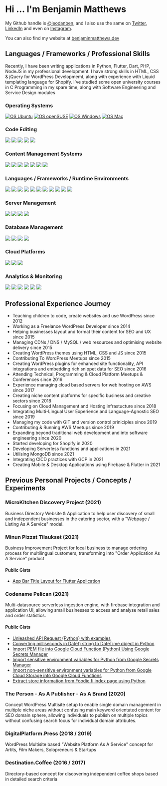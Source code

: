 # Hi ... I'm Benjamin Matthews

My Github handle is [@leodanben](https://github.com/leodanben), and I also use the same on [Twitter](https://twitter.com/leodanben), [LinkedIn](https://www.linkedin.com/in/leodanben/) and even on [Instagram](https://www.instagram.com/leodanben/). 

You can also find my website at [benjaminmatthews.dev](http://benjaminmatthews.dev)

## Languages / Frameworks / Professional Skills
Recently, I have been writing applications in Python, Flutter, Dart, PHP, NodeJS in my professional development.
I have strong skills in HTML, CSS & jQuery for WordPress Developmemt, along with experience with Liquid templating language for Shopify.
I've studied some open university courses in C Programming in my spare time, along with Software Engineering and Service Design modules
### Operating Systems
[![OS Ubuntu](https://img.shields.io/badge/-Ubuntu-brightgreen?style=for-the-badge&logo=Ubuntu&logoColor=white)](https://benjaminmatthews.dev/linus/ubuntu)
[![OS openSUSE](https://img.shields.io/badge/-openSUSE-brightgreen?style=for-the-badge&logo=openSUSE&logoColor=white)](https://benjaminmatthews.dev/linus/opensuse)
[![OS Windows](https://img.shields.io/badge/-Windows_10-lightgrey?style=for-the-badge&logo=Windows&logoColor=white)](https://benjaminmatthews.dev/windows/)
[![OS Mac](https://img.shields.io/badge/-Mac_OS-lightgrey?style=for-the-badge&logo=Apple&logoColor=white)](https://benjaminmatthews.dev/windows/)
### Code Editing
![](https://img.shields.io/badge/-PHPstorm-informational?style=for-the-badge&logo=PhpStorm&logoColor=white&color=brightgreen)
![](https://img.shields.io/badge/-PyCharm-informational?style=for-the-badge&logo=PyCharm&logoColor=white&color=brightgreen)
![](https://img.shields.io/badge/-WebStorm-informational?style=for-the-badge&logo=WebStorm&logoColor=white&color=brightgreen)
![](https://img.shields.io/badge/-Android%20Studio-informational?style=for-the-badge&logo=Android%20Studio&logoColor=white&color=brightgreen)
![](https://img.shields.io/badge/-Visual%20Studio%20Code-informational?style=for-the-badge&logo=Visual%20Studio%20Code&logoColor=white&color=lightgrey)
### Content Management Systems
![](https://img.shields.io/badge/-WordPress%20Theme%20Development-informational?style=for-the-badge&logo=WordPress&logoColor=white&color=brightgreen)
![](https://img.shields.io/badge/-WordPress%20Plugin%20Development-informational?style=for-the-badge&logo=WordPress&logoColor=white&color=brightgreen)
![](https://img.shields.io/badge/-WordPress%20Management-informational?style=for-the-badge&logo=WordPress&logoColor=white&color=brightgreen)
![](https://img.shields.io/badge/-WooCommerce%20Integration%20Development-informational?style=for-the-badge&logo=Woo&logoColor=white&color=brightgreen)
![](https://img.shields.io/badge/-WooCommerce%20Management-informational?style=for-the-badge&logo=Woo&logoColor=white&color=brightgreen)
![](https://img.shields.io/badge/-Shopify%20Theme%20Development-informational?style=for-the-badge&logo=Shopify&logoColor=white&color=lightgrey)
![](https://img.shields.io/badge/-Shopify%20Management-informational?style=for-the-badge&logo=Shopify&logoColor=white&color=lightgrey)
### Languages / Frameworks / Runtime Environments
![](https://img.shields.io/badge/-HTML5-informational?style=for-the-badge&logo=HTML5&logoColor=white&color=brightgreen)
![](https://img.shields.io/badge/-CSS-informational?style=for-the-badge&logo=CSS3&logoColor=white&color=brightgreen)
![](https://img.shields.io/badge/-jQuery-informational?style=for-the-badge&logo=jQuery&logoColor=white&color=brightgreen)
![](https://img.shields.io/badge/-PHP-informational?style=for-the-badge&logo=PHP&logoColor=white&color=brightgreen)
![](https://img.shields.io/badge/-JavaScript-informational?style=for-the-badge&logo=JavaScript&logoColor=white&color=brightgreen)
![](https://img.shields.io/badge/-Python-informational?style=for-the-badge&logo=Python&logoColor=white&color=brightgreen)
![](https://img.shields.io/badge/-Bash-informational?style=for-the-badge&logo=GNU%20Bash&logoColor=white&color=lightgrey)
![](https://img.shields.io/badge/-Flutter-informational?style=for-the-badge&logo=Flutter&logoColor=white&color=brightgreen)
![](https://img.shields.io/badge/-Dart-informational?style=for-the-badge&logo=Dart&logoColor=white&color=brightgreen)
![](https://img.shields.io/badge/-C-informational?style=for-the-badge&logo=C&logoColor=white&color=lightgrey)
![](https://img.shields.io/badge/-Node.js-informational?style=for-the-badge&logo=Node.js&logoColor=white&color=lightgrey)
### Server Management
![](https://img.shields.io/badge/-Plesk-informational?style=for-the-badge&logo=Plesk&logoColor=white&color=brightgreen)
![](https://img.shields.io/badge/-cPanel-informational?style=for-the-badge&logo=cPanel&logoColor=white&color=brightgreen)
![](https://img.shields.io/badge/-NGINX-informational?style=for-the-badge&logo=NGINX&logoColor=white&color=brightgreen)
![](https://img.shields.io/badge/-Apache-informational?style=for-the-badge&logo=Apache&logoColor=white&color=lightgrey)
### Database Management
![](https://img.shields.io/badge/-MongoDB-informational?style=for-the-badge&logo=MongoDB&logoColor=white&color=brightgreen)
![](https://img.shields.io/badge/-MySQL-informational?style=for-the-badge&logo=MySQL&logoColor=white&color=brightgreen)
![](https://img.shields.io/badge/-MariaDB-informational?style=for-the-badge&logo=MariaDB&logoColor=white&color=brightgreen)
![](https://img.shields.io/badge/-PHPmyAdmin-informational?style=for-the-badge&logo=PHP&logoColor=white&color=brightgreen)
### Cloud Platforms
![](https://img.shields.io/badge/-Amazon%20AWS-informational?style=for-the-badge&logo=Amazon%20AWS&logoColor=white&color=brightgreen)
![](https://img.shields.io/badge/-Google%20Cloud-informational?style=for-the-badge&logo=Google%20Cloud&logoColor=white&color=brightgreen)
![](https://img.shields.io/badge/-Cloudflare-informational?style=for-the-badge&logo=Cloudflare&logoColor=white&color=brightgreen)
### Analytics & Monitoring
![](https://img.shields.io/badge/-Google%20Analytics-informational?style=for-the-badge&logo=Google%20Analytics&logoColor=white&color=brightgreen)
![](https://img.shields.io/badge/-Google%20Tag%20Manager-informational?style=for-the-badge&logo=Google%20Tag%20Manager&logoColor=white&color=brightgreen)
![](https://img.shields.io/badge/-Google%20Search%20Console-informational?style=for-the-badge&logo=Google%20Search%20Console&logoColor=white&color=brightgreen)
![](https://img.shields.io/badge/-Google%20PageSpeed%20Insights-informational?style=for-the-badge&logo=PageSpeed%20Insights&logoColor=white&color=brightgreen)
![](https://img.shields.io/badge/-Datadog-informational?style=for-the-badge&logo=Datadog&logoColor=white&color=lightgrey)
![](https://img.shields.io/badge/-New%20Relic-informational?style=for-the-badge&logo=New%20Relic&logoColor=white&color=lightgrey)


## Professional Experience Journey
- Teaching children to code, create websites and use WordPress since 2012
- Working as a Freelance WordPress Developer since 2014
- Helping businesses layout and format their content for SEO and UX since 2015 
- Managing CDNs / DNS / MySQL / web resources and optimising website delivery since 2015
- Creating WordPress themes using HTML, CSS and JS since 2015
- Contributing To WordPress Meetups since 2015
- Creating WordPress plugins for enhanced site functionality, API integrations and embedding rich snippet data for SEO since 2016
- Attending Technical, Programming & Cloud Platform Meetups & Conferences since 2016
- Experience managing cloud based servers for web hosting on AWS since 2017
- Creating niche content platforms for specific business and creative sectors since 2018
- Focusing on Cloud Management and Hosting infrastucture since 2018
- Integrating Multi-Lingual User Experience and Language-Agnostic SEO since 2019
- Managing my code with GIT and version control priniciples since 2019
- Contributing & Running AWS Meetups since 2019
- Expanding beyond traditional web development and into software engineering since 2020
- Started developing for Shopify in 2020
- Developing Serverless functions and applications in 2021
- Utilising MongoDB since 2021
- Integrating CICD practices with GCP in 2021
- Creating Mobile & Desktop Applications using Firebase & Flutter in 2021

## Previous Personal Projects / Concepts / Experiments
### MicroKitchen Discovery Project (2021)
Business Directory Website & Application to help user discovery of small and independent businesses in the catering sector, with a "Webpage / Listing As A Service" model.
### Minun Pizzat Tilaukset (2021)
Business Improvement Project for local business to manage ordering process for multilingual customers, transforming into "Order Application As A Service" product
#### Public Gists
- [App Bar Title Layout for Flutter Application](https://gist.github.com/leodanben/4e5a77aec15f21cb789b0481dbb983e8)

### Codename Pelican (2021)
Multi-datasource serverless ingestion engine, with firebase integration and application UI, allowing small businesses to access and analyse retail sales and order statistics.
#### Public Gists
- [Unleashed API Request (Python) with examples](https://gist.github.com/leodanben/9c6ffb66d51790e71ef30fec8757dd2e)
- [Converting milliseconds in Date() string to DateTime object in Python](https://gist.github.com/leodanben/6ecd1a2b94f021495c3c043b2b193d1b)
- [Import PEM file into Google Cloud Function (Python) Using Google Secrets Manager](https://gist.github.com/leodanben/b85d7b9cf924ac49a7d74c5eecddb478)
- [Import sensitive environment variables for Python from Google Secrets Manager](https://gist.github.com/leodanben/a76bbbac711203c847a924ce45820e15)
- [Import non-sensitive environment variables for Python from Google Cloud Storage into Google Cloud Functions](https://gist.github.com/leodanben/4f6299b002ea920d81bd6d4dd7de54bd)
- [Extract store information from Foodie.fi index page using Python](https://gist.github.com/leodanben/45c471d192fe1a721eb6ebfb0dac86c8)
### The Person - As A Publisher - As A Brand (2020)
Concept WordPress Multisite setup to enable single domain management in multiple niche areas without confusing main keyword orientated content for SEO domain sphere, allowing individuals to publish on multiple topics without confusing search focus for individual domain attributes.
### DigitalPlatform.Press (2018 / 2019) 
WordPress Multisite based "Website Platform As A Service" concept for Artits, Film Makers, Solopreneurs & Startups
### Destination.Coffee (2016 / 2017)
Directory-based concept for discovering independent coffee shops based in detailed search criteria
